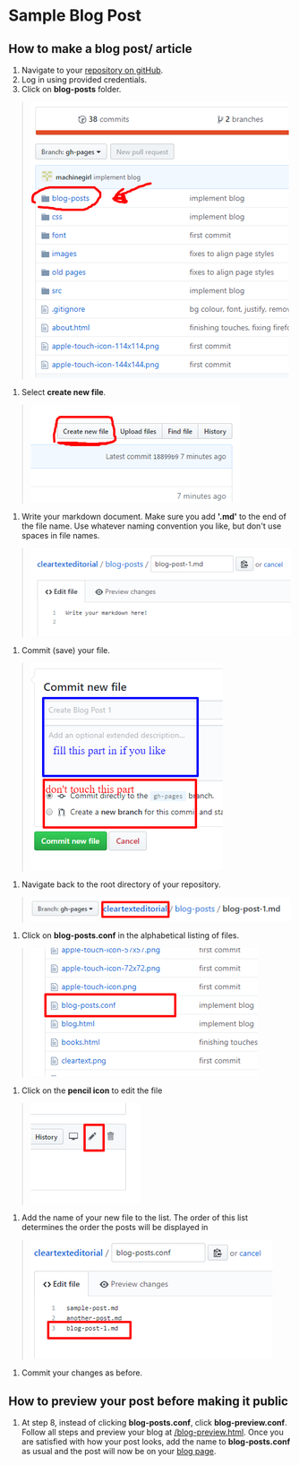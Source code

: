 # Sample Blog Post

## How to make a blog post/ article

1. Navigate to your [repository on gitHub](https://github.com/antoniamorton/cleartexteditorial).
1. Log in using provided credentials.
1. Click on **blog-posts** folder.
>![](/images/clickonblogposts.png)
1. Select **create new file**.
>![](/images/createnewfile.png)
1. Write your markdown document. Make sure you add **'.md'** to the end of the file name. Use whatever naming convention you like, but don't use spaces in file names.
>![](/images/newfile.png)
1. Commit (save) your file.
>![](/images/commit.png)
1. Navigate back to the root directory of your repository.
>![](/images/backtoroot.png)
1. Click on **blog-posts.conf** in the alphabetical listing of files.
>![](images/clickonblogpostsconf.png)
1. Click on the **pencil icon** to edit the file
>![](/images/editfile.png)
1. Add the name of your new file to the list. The order of this list determines the order the posts will be displayed in
>![](/images/addfiletolist.png)
1. Commit your changes as before.

## How to preview your post before making it public
1. At step 8, instead of clicking **blog-posts.conf**, click **blog-preview.conf**. Follow all steps and preview your blog at [/blog-preview.html](/blog-preview.html). Once you are satisfied with how your post looks, add the name to **blog-posts.conf** as usual and the post will now be on your [blog page](/blog.html).